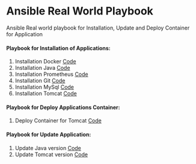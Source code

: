 # Ansible Real World Playbook
Ansible Real world playbook for Installation, Update and Deploy Container for Application

#### Playbook for Installation of Applications:
1. Installation Docker     [Code](./instl-docker.yml)
2. Installation Java       [Code](./instl-docker.yml)
3. Installation Prometheus   [Code](./instl-java-versions.yml)
4. Installation Git          [Code](./instl-git.yml)
5. Installation MySql        [Code](./instl-mysql.yml)
6. Installation Tomcat       [Code](./instl-tomcat.yml)

#### Playbook for Deploy Applications Container:
1. Deploy Container for Tomcat [Code](./deploy-webapp-tomcat.yml)

#### Playbook for Update Application:
1. Update Java version       [Code](./update-java-versions.yml)
2. Update Tomcat version       [Code](./update-tomcat-version.yml)
